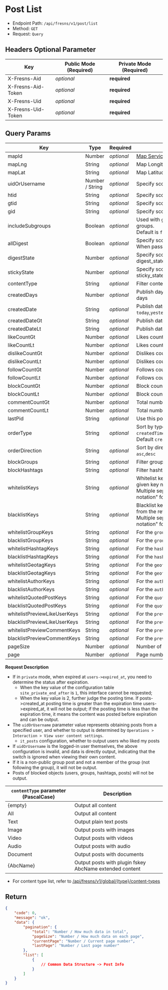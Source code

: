 # Post List

- Endpoint Path: `/api/fresns/v1/post/list`
- Method: `GET`
- Request: `Query`

## Headers Optional Parameter

| Key | Public Mode (Required) | Private Mode (Required) |
| --- | --- | --- |
| X-Fresns-Aid | *optional* | **required** |
| X-Fresns-Aid-Token | *optional* | **required** |
| X-Fresns-Uid | *optional* | **required** |
| X-Fresns-Uid-Token | *optional* | **required** |

## Query Params

| Key | Type | Required | Description |
| --- | --- | --- | --- |
| mapId | Number | *optional* | [Map Service Provider](../../reference/dictionary/maps.md) |
| mapLng | String | *optional* | Map Longitude (For distance calculation) |
| mapLat | String | *optional* | Map Latitude (For distance calculation) |
| uidOrUsername | Number / String | *optional* | Specify scope: User |
| htid | String | *optional* | Specify scope: Hashtag |
| gtid | String | *optional* | Specify scope: Geotag |
| gid | String | *optional* | Specify scope: Group |
| includeSubgroups | Boolean | *optional* | Used with `gid` configuration to include or exclude sublevel groups.<br>Default is `false` |
| allDigest | Boolean | *optional* | Specify scope: All digest, general and premium digest<br>When passed, the `digestState` parameter will be ignored |
| digestState | Number | *optional* | Specify scope: Digest (Null to output all)<br>digest_state field `1` No `2` general digest `3` premium digest |
| stickyState | Number | *optional* | Specify scope: Sticky (Null to output all)<br>sticky_state field `1` No `2` group sticky `3` global sticky |
| contentType | String | *optional* | Filter content by type |
| createdDays | Number | *optional* | Publish days: Content created in the specified number of days |
| createdDate | String | *optional* | Publish date: `today`,`yesterday`,`week`,`lastWeek`,`month`,`lastMonth`,`year`,`lastYear` |
| createdDateGt | String | *optional* | Publish date greater than `Y-m-d` |
| createdDateLt | String | *optional* | Publish date less than `Y-m-d` |
| likeCountGt | Number | *optional* | Likes count greater than |
| likeCountLt | Number | *optional* | Likes count less than |
| dislikeCountGt | Number | *optional* | Dislikes count greater than |
| dislikeCountLt | Number | *optional* | Dislikes count less than |
| followCountGt | Number | *optional* | Follows count greater than |
| followCountLt | Number | *optional* | Follows count less than |
| blockCountGt | Number | *optional* | Block count greater than |
| blockCountLt | Number | *optional* | Block count less than |
| commentCountGt | Number | *optional* | Total number of comments greater than |
| commentCountLt | Number | *optional* | Total number of comments less than |
| lastPid | String | *optional* | Use this post as a boundary to check for new content |
| orderType | String | *optional* | Sort by type: `createdTime`,`random`,`view`,`like`,`dislike`,`follow`,`block`,`comment`<br>Default `createdTime` |
| orderDirection | String | *optional* | Sort by direction, default `desc`<br>`asc`,`desc` |
| blockGroups | String | *optional* | Filter groups, `gid` multiple separated by commas |
| blockHashtags | String | *optional* | Filter hashtags, `htid` multiple separated by commas |
| whitelistKeys | String | *optional* | Whitelist key names, only returns key-value pairs for the given key names<br>Multiple separated by English commas, supports "dot notation" for multi-dimensional arrays |
| blacklistKeys | String | *optional* | Blacklist key names, removes specified key-value pairs from the returned data<br>Multiple separated by English commas, supports "dot notation" for multi-dimensional arrays |
| whitelistGroupKeys | String | *optional* | For the `group` parameter in the post information |
| blacklistGroupKeys | String | *optional* | For the `group` parameter in the post information |
| whitelistHashtagKeys | String | *optional* | For the `hashtags` parameter in the post information |
| blacklistHashtagKeys | String | *optional* | For the `hashtags` parameter in the post information |
| whitelistGeotagKeys | String | *optional* | For the `geotag` parameter in the post information |
| blacklistGeotagKeys | String | *optional* | For the `geotag` parameter in the post information |
| whitelistAuthorKeys | String | *optional* | For the `author` parameter in the post information |
| blacklistAuthorKeys | String | *optional* | For the `author` parameter in the post information |
| whitelistQuotedPostKeys | String | *optional* | For the `quotedPost` parameter in the post information |
| blacklistQuotedPostKeys | String | *optional* | For the `quotedPost` parameter in the post information |
| whitelistPreviewLikeUserKeys | String | *optional* | For the `previewLikeUsers` parameter in the post information |
| blacklistPreviewLikeUserKeys | String | *optional* | For the `previewLikeUsers` parameter in the post information |
| whitelistPreviewCommentKeys | String | *optional* | For the `previewComments` parameter in the post information |
| blacklistPreviewCommentKeys | String | *optional* | For the `previewComments` parameter in the post information |
| pageSize | Number | *optional* | Number of items per page (default 15 items) |
| page | Number | *optional* | Page number (default 1) |

**Request Description**

- If in `private` mode, when expired at `users->expired_at`, you need to determine the status after expiration.
    - When the key value of the configuration table `site_private_end_after` is `1`, this interface cannot be requested;
    - When the key value is 2, further judge the posting time. If posts->created_at posting time is greater than the expiration time users->expired_at, it will not be output; if the posting time is less than the expiration time, it means the content was posted before expiration and can be output.
- The `uidOrUsername` parameter value represents obtaining posts from a specified user, and whether to output is determined by `Operations > Interaction > View user content settings`.
    - `it_posts` configuration, whether to output users who liked my posts
- If `uidOrUsername` is the logged-in user themselves, the above configuration is invalid, and data is directly output, indicating that the switch is ignored when viewing their own content.
- If it is a non-public group post and not a member of the group (not following the group), it will not be output.
- Posts of blocked objects (users, groups, hashtags, posts) will not be output.

| `contentType` parameter (PascalCase) | Description |
| --- | --- |
| {empty} | Output all content |
| All | Output all content |
| Text | Output plain text posts |
| Image | Output posts with images |
| Video | Output posts with videos |
| Audio | Output posts with audio |
| Document | Output posts with documents |
| {AbcName} | Output posts with plugin fskey AbcName extended content |

- For content type list, refer to [/api/fresns/v1/global/{type}/content-types](../global/content-types.md)

## Return

```json
{
    "code": 0,
    "message": "ok",
    "data": {
        "pagination": {
            "total": "Number / How much data in total",
            "pageSize": "Number / How much data on each page",
            "currentPage": "Number / Current page number",
            "lastPage": "Number / Last page number"
        },
        "list": [
            {
                // Common Data Structure -> Post Info
            }
        ]
    }
}
```

